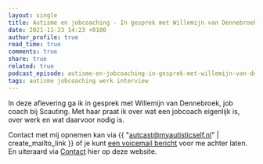 ```yaml
---
layout: single
title: Autisme en jobcoaching - In gesprek met Willemijn van Dennebroek
date: 2021-11-23 14:23 +0100
author_profile: true
read_time: true
comments: true
share: true
related: true
podcast_episode: autisme-en-jobcoaching-in-gesprek-met-willemijn-van-dennebroek-etcdkf
tags: autisme jobcoaching werk interview
---
```

In deze aflevering ga ik in gesprek met Willemijn van Dennebroek, job coach bij Scauting. Met haar praat ik over wat een jobcoach eigenlijk is, over werk en wat daarvoor nodig is.

Contact met mij opnemen kan via {{ "autcast@myautisticself.nl" | create_mailto_link }} of je kunt [een voicemail bericht](https://anchor.fm/autcast/message) voor me achter laten. En uiteraard via [Contact](/contact/) hier op deze website.
